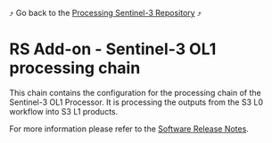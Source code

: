 :arrow_heading_up: Go back to the [Processing Sentinel-3 Repository](../README.md) :arrow_heading_up:

# RS Add-on - Sentinel-3 OL1 processing chain

This chain contains the configuration for the processing chain of the Sentinel-3 OL1 Processor. It is processing the outputs from the S3 L0 workflow into S3 L1 products.

For more information please refer to the [Software Release Notes](./doc/SRN.md).
